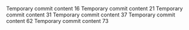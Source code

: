 Temporary commit content 16
Temporary commit content 21
Temporary commit content 31
Temporary commit content 37
Temporary commit content 62
Temporary commit content 73
